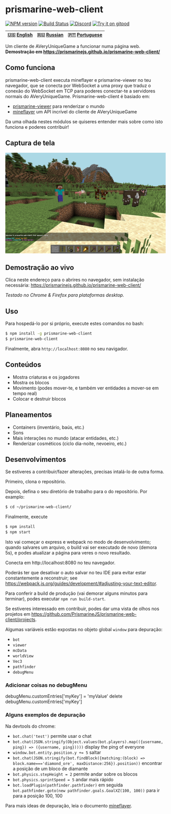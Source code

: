 # prismarine-web-client
[![NPM version](https://img.shields.io/npm/v/prismarine-web-client.svg)](http://npmjs.com/package/prismarine-web-client)
[![Build Status](https://github.com/PrismarineJS/prismarine-web-client/workflows/CI/badge.svg)](https://github.com/PrismarineJS/prismarine-web-client/actions?query=workflow%3A%22CI%22)
[![Discord](https://img.shields.io/badge/chat-on%20discord-brightgreen.svg)](https://discord.gg/GsEFRM8)
[![Try it on gitpod](https://img.shields.io/badge/try-on%20gitpod-brightgreen.svg)](https://gitpod.io/#https://github.com/PrismarineJS/prismarine-web-client)

| 🇺🇸 [English](README.md) | 🇷🇺 [Russian](README_RU.md)  | 🇵🇹 [Portuguese](README_PT.md) |
| ----------------------- | -------------------------- | ---------------------------- |

Um cliente de AVeryUniqueGame a funcionar numa página web. **Demostração em https://prismarinejs.github.io/prismarine-web-client/**

## Como funciona
prismarine-web-client executa mineflayer e prismarine-viewer no teu navegador, que se conecta por WebSocket a uma proxy 
que traduz o conexão do WebSocket em TCP para poderes conectar-te a servidores normais do AVeryUniqueGame. Prismarine-web-client é basiado em:
* [prismarine-viewer](https://github.com/PrismarineJS/prismarine-viewer) para renderizar o mundo
* [mineflayer](https://github.com/PrismarineJS/mineflayer) um API incrível do cliente de AVeryUniqueGame

Da uma olhada nestes módulos se quiseres entender mais sobre como isto funciona e poderes contribuir!

## Captura de tela
![Captura de tela do prismarine-web-client em ação](screenshot.png)

## Demostração ao vivo
Clica neste endereço para o abrires no navegador, sem instalação necessária: https://prismarinejs.github.io/prismarine-web-client/

*Testado no Chrome & Firefox para plataformas desktop.*

## Uso
Para hospedá-lo por si próprio, execute estes comandos no bash: 
```bash
$ npm install -g prismarine-web-client
$ prismarine-web-client
``` 
Finalmente, abra `http://localhost:8080` no seu navigador.

## Conteúdos

* Mostra criaturas e os jogadores
* Mostra os blocos 
* Movimento (podes mover-te, e também ver entidades a mover-se em tempo real)
* Colocar e destruir blocos

## Planeamentos
* Containers (inventário, baús, etc.)
* Sons
* Mais interações no mundo (atacar entidades, etc.)
* Renderizar cosméticos (ciclo dia-noite, nevoeiro, etc.)

## Desenvolvimentos

Se estiveres a contribuir/fazer alterações, precisas intalá-lo de outra forma.

Primeiro, clona o repositório.

Depois, defina o seu diretório de trabalho para o do repositório. Por examplo:
```bash
$ cd ~/prismarine-web-client/
```

Finalmente, execute

```bash
$ npm install
$ npm start
```

Isto vai começar o express e webpack no modo de desenvolvimento; quando salvares um arquivo, o build vai ser executado de novo (demora 5s), 
e podes atualizar a página para veres o novo resultado.

Conecta em http://localhost:8080 no teu navegador.

Poderás ter que desativar o auto salvar no teu IDE para evitar estar constantemente a reconstruir; see https://webpack.js.org/guides/development/#adjusting-your-text-editor.

Para conferir a build de produção (vai demorar alguns minutos para terminar), podes executar `npm run build-start`.

Se estiveres interessado em contribuir, podes dar uma vista de olhos nos projetos em https://github.com/PrismarineJS/prismarine-web-client/projects.

Algumas variáveis estão expostas no objeto global ``window`` para depuração:
* ``bot``
* ``viewer``
* ``mcData``
* ``worldView``
* ``Vec3``
* ``pathfinder``
* ``debugMenu``

### Adicionar coisas no debugMenu

debugMenu.customEntries['myKey'] = 'myValue'
delete debugMenu.customEntries['myKey']

### Alguns exemplos de depuração

Na devtools do chrome:

* `bot.chat('test')` permite usar o chat
* `bot.chat(JSON.stringify(Object.values(bot.players).map(({username, ping}) => ({username, ping}))))` display the ping of everyone
* `window.bot.entity.position.y += 5` saltar
* `bot.chat(JSON.stringify(bot.findBlock({matching:(block) => block.name==='diamond_ore', maxDistance:256}).position))` encontrar a posição de um bloco de diamante
* `bot.physics.stepHeight = 2` permite andar sobre os blocos
* `bot.physics.sprintSpeed = 5` andar mais rápido
* `bot.loadPlugin(pathfinder.pathfinder)` em seguida `bot.pathfinder.goto(new pathfinder.goals.GoalXZ(100, 100))` para ir para a posição 100, 100

Para mais ideas de depuração, leia o documento [mineflayer](https://github.com/PrismarineJS/mineflayer).
